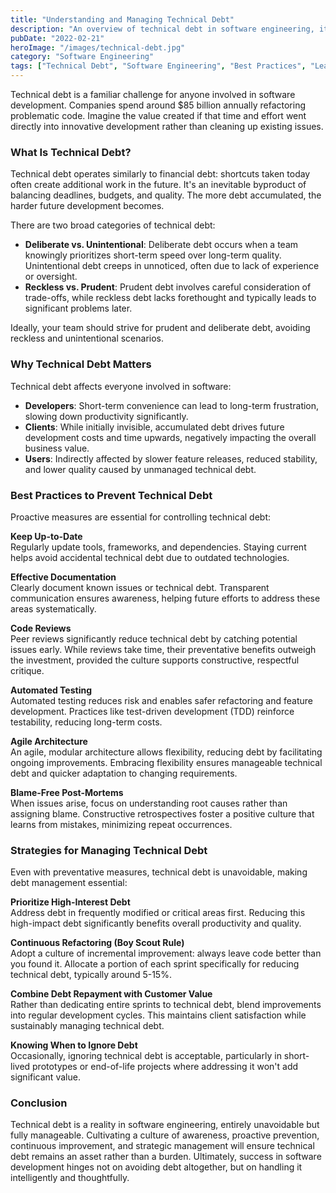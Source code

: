 ```yaml
---
title: "Understanding and Managing Technical Debt"
description: "An overview of technical debt in software engineering, its impact, and practical strategies for managing it effectively."
pubDate: "2022-02-21"
heroImage: "/images/technical-debt.jpg"
category: "Software Engineering"
tags: ["Technical Debt", "Software Engineering", "Best Practices", "Leadership"]
---
```


Technical debt is a familiar challenge for anyone involved in software development. Companies spend around $85 billion annually refactoring problematic code. Imagine the value created if that time and effort went directly into innovative development rather than cleaning up existing issues.

### What Is Technical Debt?

Technical debt operates similarly to financial debt: shortcuts taken today often create additional work in the future. It's an inevitable byproduct of balancing deadlines, budgets, and quality. The more debt accumulated, the harder future development becomes.

There are two broad categories of technical debt:

- **Deliberate vs. Unintentional**: Deliberate debt occurs when a team knowingly prioritizes short-term speed over long-term quality. Unintentional debt creeps in unnoticed, often due to lack of experience or oversight.
- **Reckless vs. Prudent**: Prudent debt involves careful consideration of trade-offs, while reckless debt lacks forethought and typically leads to significant problems later.

Ideally, your team should strive for prudent and deliberate debt, avoiding reckless and unintentional scenarios.

### Why Technical Debt Matters

Technical debt affects everyone involved in software:

- **Developers**: Short-term convenience can lead to long-term frustration, slowing down productivity significantly.
- **Clients**: While initially invisible, accumulated debt drives future development costs and time upwards, negatively impacting the overall business value.
- **Users**: Indirectly affected by slower feature releases, reduced stability, and lower quality caused by unmanaged technical debt.

### Best Practices to Prevent Technical Debt

Proactive measures are essential for controlling technical debt:

**Keep Up-to-Date**  
Regularly update tools, frameworks, and dependencies. Staying current helps avoid accidental technical debt due to outdated technologies.

**Effective Documentation**  
Clearly document known issues or technical debt. Transparent communication ensures awareness, helping future efforts to address these areas systematically.

**Code Reviews**  
Peer reviews significantly reduce technical debt by catching potential issues early. While reviews take time, their preventative benefits outweigh the investment, provided the culture supports constructive, respectful critique.

**Automated Testing**  
Automated testing reduces risk and enables safer refactoring and feature development. Practices like test-driven development (TDD) reinforce testability, reducing long-term costs.

**Agile Architecture**  
An agile, modular architecture allows flexibility, reducing debt by facilitating ongoing improvements. Embracing flexibility ensures manageable technical debt and quicker adaptation to changing requirements.

**Blame-Free Post-Mortems**  
When issues arise, focus on understanding root causes rather than assigning blame. Constructive retrospectives foster a positive culture that learns from mistakes, minimizing repeat occurrences.

### Strategies for Managing Technical Debt

Even with preventative measures, technical debt is unavoidable, making debt management essential:

**Prioritize High-Interest Debt**  
Address debt in frequently modified or critical areas first. Reducing this high-impact debt significantly benefits overall productivity and quality.

**Continuous Refactoring (Boy Scout Rule)**  
Adopt a culture of incremental improvement: always leave code better than you found it. Allocate a portion of each sprint specifically for reducing technical debt, typically around 5-15%.

**Combine Debt Repayment with Customer Value**  
Rather than dedicating entire sprints to technical debt, blend improvements into regular development cycles. This maintains client satisfaction while sustainably managing technical debt.

**Knowing When to Ignore Debt**  
Occasionally, ignoring technical debt is acceptable, particularly in short-lived prototypes or end-of-life projects where addressing it won't add significant value.

### Conclusion

Technical debt is a reality in software engineering, entirely unavoidable but fully manageable. Cultivating a culture of awareness, proactive prevention, continuous improvement, and strategic management will ensure technical debt remains an asset rather than a burden. Ultimately, success in software development hinges not on avoiding debt altogether, but on handling it intelligently and thoughtfully.
